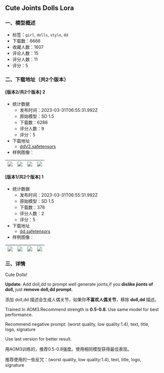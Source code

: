 ## Cute Joints Dolls Lora
### 一、模型概述

- 标签：`girl`, `dolls`, `style`, `dd`
- 下载数：6666
- 收藏人数：1607
- 评论人数：15
- 评分人数：11
- 评分：5

### 二、下载地址（共2个版本）

#### [版本2/共2个版本] 2

- 统计数据
  - 发布时间：2023-03-31T06:55:31.992Z
  - 原始模型：SD 1.5
  - 下载数：6288
  - 评分人数：9
  - 评分：5
- 下载地址
  - [ddV2.safetensors](https://civitai.com/api/download/models/13386)
- 样例图像：

| <img src="https://image.civitai.com/xG1nkqKTMzGDvpLrqFT7WA/dacc855a-bd95-4a49-d020-500bb17c5000/width=450/129523.jpeg" /> | <img src="https://image.civitai.com/xG1nkqKTMzGDvpLrqFT7WA/aff0d401-8914-4669-e537-81c8b0c73700/width=450/147014.jpeg" /> | <img src="https://image.civitai.com/xG1nkqKTMzGDvpLrqFT7WA/d6c597cc-3346-42df-ef06-dcf6b8e21400/width=450/129764.jpeg" /> | <img src="https://image.civitai.com/xG1nkqKTMzGDvpLrqFT7WA/a476b6da-dfd0-457e-4580-0ab3bca72e00/width=450/129527.jpeg" /> |
| ---- | ---- | ---- | ---- |

#### [版本1/共2个版本] 1

- 统计数据
  - 发布时间：2023-03-31T06:55:31.992Z
  - 原始模型：SD 1.5
  - 下载数：378
  - 评分人数：2
  - 评分：5
- 下载地址
  - [dd.safetensors](https://civitai.com/api/download/models/13272)
- 样例图像：

| <img src="https://image.civitai.com/xG1nkqKTMzGDvpLrqFT7WA/d34ec544-102a-489d-6b7e-986bea098400/width=450/128335.jpeg" /> | <img src="https://image.civitai.com/xG1nkqKTMzGDvpLrqFT7WA/c6a95637-83f0-4497-4f4d-9ac12cbc2000/width=450/128340.jpeg" /> | <img src="https://image.civitai.com/xG1nkqKTMzGDvpLrqFT7WA/5872b4d2-41c4-463d-e5b5-58d47d89cd00/width=450/128339.jpeg" /> | <img src="https://image.civitai.com/xG1nkqKTMzGDvpLrqFT7WA/f9a58733-510a-48d4-5775-e3f1612dcd00/width=450/128338.jpeg" /> |
| ---- | ---- | ---- | ---- |


### 三、详情
<p>Cute Dolls!</p><p><strong>Update</strong>: Add doll,dd to prompt well generate joints,if you<strong> dislike jionts of doll, </strong>just <strong>remove doll,dd prompt.</strong></p><p>添加 doll,dd 描述会生成人偶关节，如果你<strong>不喜欢人偶关节</strong>，移除 <strong>doll,dd </strong>描述。</p><p>Trained In AOM3.Recommend strength is <strong>0.5-0.8. </strong>Use same model for best performance.</p><p>Recommend negative prompt: (worst quality, low quality:1.4), text, title, logo, signature</p><p>Use last version for better result.</p><p>用AOM3训练的，推荐0.5-0.8强度。使用相同模型获得最佳表现。</p><p>推荐使用的一些反咒：(worst quality, low quality:1.4), text, title, logo, signature</p><p></p>
